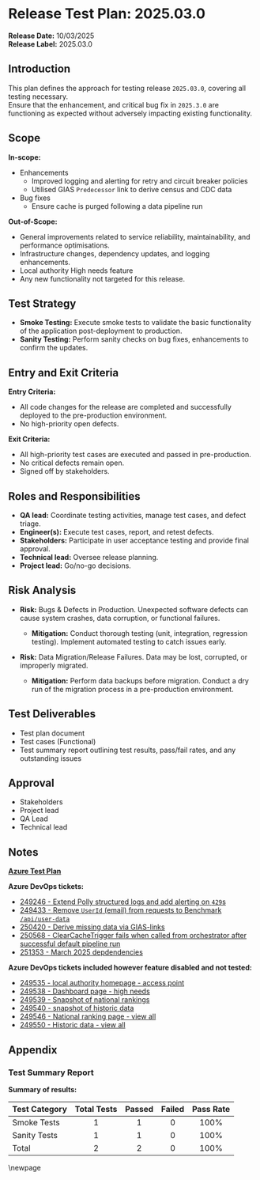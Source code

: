 ﻿# Release Test Plan: 2025.03.0

**Release Date:** 10/03/2025  
**Release Label:** 2025.03.0

## Introduction

This plan defines the approach for testing release `2025.03.0`, covering all testing necessary.  
Ensure that the enhancement, and critical bug fix in `2025.3.0` are functioning as expected without adversely impacting existing
functionality.

## Scope

**In-scope:**

- Enhancements
  - Improved logging and alerting for retry and circuit breaker policies
  - Utilised GIAS `Predecessor` link to derive census and CDC data
- Bug fixes
  - Ensure cache is purged following a data pipeline run

**Out-of-Scope:**

- General improvements related to service reliability, maintainability, and performance optimisations.
- Infrastructure changes, dependency updates, and logging enhancements.
- Local authority High needs feature
- Any new functionality not targeted for this release.

## Test Strategy

- **Smoke Testing:** Execute smoke tests to validate the basic functionality of the application post-deployment to production.
- **Sanity Testing:** Perform sanity checks on bug fixes, enhancements to confirm the updates.

## Entry and Exit Criteria

**Entry Criteria:**

- All code changes for the release are completed and successfully deployed to the pre-production environment.
- No high-priority open defects.

**Exit Criteria:**

- All high-priority test cases are executed and passed in pre-production.
- No critical defects remain open.
- Signed off by stakeholders.

## Roles and Responsibilities

- **QA lead:** Coordinate testing activities, manage test cases, and defect triage.
- **Engineer(s):** Execute test cases, report, and retest defects.
- **Stakeholders:** Participate in user acceptance testing and provide final approval.
- **Technical lead:** Oversee release planning.
- **Project lead:** Go/no-go decisions.

## Risk Analysis

- **Risk:** Bugs & Defects in Production. Unexpected software defects can cause system crashes, data corruption, or functional failures.
  - **Mitigation:** Conduct thorough testing (unit, integration, regression testing). Implement automated testing to catch issues early.

- **Risk:** Data Migration/Release Failures. Data may be lost, corrupted, or improperly migrated.
  - **Mitigation:** Perform data backups before migration. Conduct a dry run of the migration process in a pre-production environment.

## Test Deliverables

- Test plan document
- Test cases (Functional)
- Test summary report outlining test results, pass/fail rates, and any outstanding issues

## Approval

- Stakeholders
- Project lead
- QA Lead
- Technical lead

## Notes

**[Azure Test Plan](https://dfe-ssp.visualstudio.com/s198-DfE-Benchmarking-service/_testPlans/execute?planId=252764&suiteId=252765)**

**Azure DevOps tickets:**

- [249246 - Extend Polly structured logs and add alerting on `429`s](https://dev.azure.com/dfe-ssp/s198-DfE-Benchmarking-service/_workitems/edit/249246)
- [249433 - Remove `UserId` (email) from requests to Benchmark `/api/user-data`](https://dev.azure.com/dfe-ssp/s198-DfE-Benchmarking-service/_workitems/edit/249433)
- [250420 - Derive missing data via GIAS-links](https://dev.azure.com/dfe-ssp/s198-DfE-Benchmarking-service/_workitems/edit/250420)
- [250568 - ClearCacheTrigger fails when called from orchestrator after successful default pipeline run](https://dev.azure.com/dfe-ssp/s198-DfE-Benchmarking-service/_workitems/edit/250568)
- [251353 - March 2025 depdendencies](https://dev.azure.com/dfe-ssp/s198-DfE-Benchmarking-service/_workitems/edit/251353)

**Azure DevOps tickets included however feature disabled and not tested:**

- [249535 - local authority homepage - access point](https://dev.azure.com/dfe-ssp/s198-DfE-Benchmarking-service/_workitems/edit/249535)
- [249538 - Dashboard page - high needs](https://dev.azure.com/dfe-ssp/s198-DfE-Benchmarking-service/_workitems/edit/249538)
- [249539 - Snapshot of national rankings](https://dev.azure.com/dfe-ssp/s198-DfE-Benchmarking-service/_workitems/edit/249539)
- [249540 - snapshot of historic data](https://dev.azure.com/dfe-ssp/s198-DfE-Benchmarking-service/_workitems/edit/249540)
- [249546 - National ranking page - view all](https://dev.azure.com/dfe-ssp/s198-DfE-Benchmarking-service/_workitems/edit/249546)
- [249550 - Historic data - view all](https://dev.azure.com/dfe-ssp/s198-DfE-Benchmarking-service/_workitems/edit/249550)

## Appendix

### Test Summary Report

**Summary of results:**

| Test Category | Total Tests | Passed | Failed | Pass Rate |
|---------------|:-----------:|:------:|:------:|:---------:|
| Smoke Tests   |      1      |   1    |   0    |   100%    |
| Sanity Tests  |      1      |   1    |   0    |   100%    |
| Total         |      2      |   2    |   0    |   100%    |

<!-- Leave the rest of this page blank -->  
\newpage  
